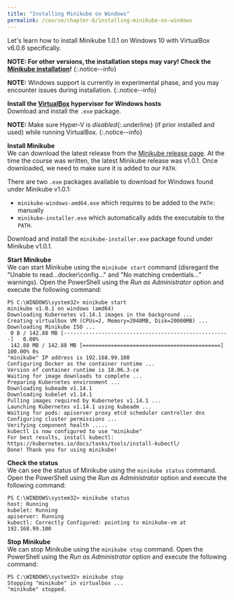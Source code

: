 ```yaml
---
title: "Installing Minikube on Windows"
permalink: /course/chapter-6/installing-minikube-on-windows
---
```

Let's learn how to install Minikube 1.0.1 on Windows 10 with VirtualBox v6.0.6 specifically.

**NOTE: For other versions, the installation steps may vary! Check the [Minikube installation](https://kubernetes.io/docs/tasks/tools/install-minikube/)!**
{:.notice--info}

**NOTE:** Windows support is currently in experimental phase, and you may encounter issues during installation.
{:.notice--info}

**Install the [VirtualBox](https://www.virtualbox.org/wiki/Downloads) hypervisor for Windows hosts**\
Download and install the `.exe` package.

**NOTE:** Make sure Hyper-V is _disabled_{:.underline} (if prior installed and used) while running VirtualBox.
{:.notice--info}

**Install Minikube**\
We can download the latest release from the [Minikube release page](https://github.com/kubernetes/minikube/releases). At the time the course was written, the latest Minikube release was v1.0.1. Once downloaded, we need to make sure it is added to our `PATH`.

There are two `.exe` packages available to download for Windows found under Minikube v1.0.1:

-   `minikube-windows-amd64.exe` which requires to be added to the `PATH:` manually
-   `minikube-installer.exe` which automatically adds the executable to the `PATH`. 

Download and install the `minikube-installer.exe` package found under Minikube v1.0.1. 

**Start Minikube**\
We can start Minikube using the `minikube start` command (disregard the "Unable to read...docker\\config..." and "No matching credentials..." warnings). Open the PowerShell using the *Run as Administrator* option and execute the following command:

```batch
PS C:\WINDOWS\system32> minikube start
minikube v1.0.1 on windows (amd64)
Downloading Kubernetes v1.14.1 images in the background ...
Creating virtualbox VM (CPUs=2, Memory=2048MB, Disk=20000MB) ...
Downloading Minikube ISO ...
 0 B / 142.88 MB [-----------------------------------------------------]   0.00%
 142.88 MB / 142.88 MB [============================================] 100.00% 0s
"minikube" IP address is 192.168.99.100
Configuring Docker as the container runtime ...
Version of container runtime is 18.06.3-ce
Waiting for image downloads to complete ...
Preparing Kubernetes environment ...
Downloading kubeadm v1.14.1
Downloading kubelet v1.14.1
Pulling images required by Kubernetes v1.14.1 ...
Launching Kubernetes v1.14.1 using kubeadm ...
Waiting for pods: apiserver proxy etcd scheduler controller dns
Configuring cluster permissions ...
Verifying component health .....
kubectl is now configured to use "minikube"
For best results, install kubectl: https://kubernetes.io/docs/tasks/tools/install-kubectl/
Done! Thank you for using minikube!
```

**Check the status**\
We can see the status of Minikube using the `minikube status` command. Open the PowerShell using the *Run as Administrator* option and execute the following command:

```batch
PS C:\WINDOWS\system32> minikube status
host: Running
kubelet: Running
apiserver: Running
kubectl: Correctly Configured: pointing to minikube-vm at 192.168.99.100
```

**Stop Minikube**\
We can stop Minikube using the `minikube stop` command. Open the PowerShell using the *Run as Administrator* option and execute the following command:

```batch
PS C:\WINDOWS\system32> minikube stop
Stopping "minikube" in virtualbox ...
"minikube" stopped.
```